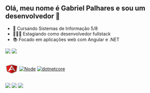 ## Olá, meu nome é Gabriel Palhares e sou um desenvolvedor 👋
- 🎒 Cursando Sistemas de Informação 5/8
- 👨🏻‍💻 Estagiando como desenvolvedor fullstack
- 📚 Focado em aplicações web com Angular e .NET
<div>
  <a src="https://github.com/gabrielplhrs">
  <a href="https://github.com/gabrielplhrs"/><img height="160em" src="https://github-readme-stats.vercel.app/api?username=gabrielplhrs&show_icons=true&theme=radical"/></a>
  <a href="https://github.com/gabrielplhrs"/><img height="160em" src="https://github-readme-stats.vercel.app/api/top-langs/?username=gabrielplhrs&layout=compact&langs_count=16&theme=radical"/></a>
  </a>
</div>
<br>
<div>
  
   <a href="https://angular.io/"/><img align="center" alt="Angular" height="30" width="40" src="https://github.com/devicons/devicon/raw/master/icons/angularjs/angularjs-original.svg"></a>
   <a href="https://nodejs.org/en/"/><img align="center" alt="Node" height="30" width="40" src="https://cdn.jsdelivr.net/gh/devicons/devicon/icons/nodejs/nodejs-original.svg" /></a>
   <a href="https://dotnet.microsoft.com/en-us/download"/><img align="center" alt="dotnetcore" height="30" width="40" src="https://cdn.jsdelivr.net/gh/devicons/devicon/icons/dotnetcore/dotnetcore-original.svg" /></a>

</div>
  
##
  
<a href="https://www.linkedin.com/in/gabriel-pizzani-palhares" /><img src="https://img.shields.io/badge/LinkedIn-0077B5?style=for-the-badge&logo=linkedin&logoColor=white" /></a>
<a href="https://twitter.com/gabrielplhrs"/><img src="https://img.shields.io/badge/Twitter-1DA1F2?style=for-the-badge&logo=twitter&logoColor=white"/></a>
<a href="https://www.instagram.com/gabrielplhrs/"/><img src="https://img.shields.io/badge/Instagram-E4405F?style=for-the-badge&logo=instagram&logoColor=white"/></a>

